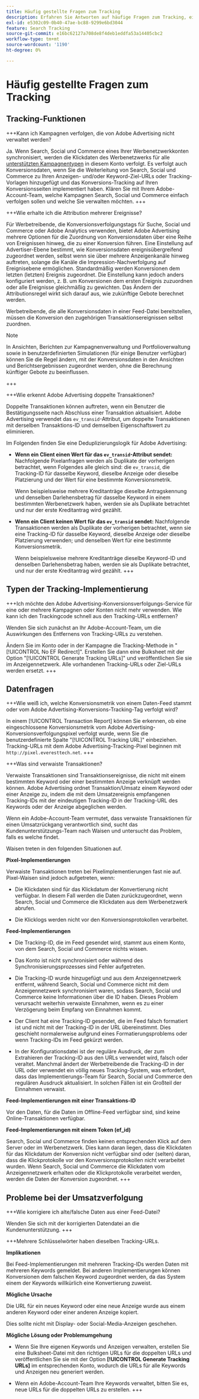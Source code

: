 ```yaml
---
title: Häufig gestellte Fragen zum Tracking
description: Erfahren Sie Antworten auf häufige Fragen zum Tracking, einschließlich der Fehlerbehebung.
exl-id: e5302c09-0b40-47ae-bc88-9299e6bd3044
feature: Search Tracking
source-git-commit: e16bc62127a708de8f4deb1eddfa53a14405cbc2
workflow-type: tm+mt
source-wordcount: '1190'
ht-degree: 0%

---
```


# Häufig gestellte Fragen zum Tracking

## Tracking-Funktionen

+++Kann ich Kampagnen verfolgen, die von Adobe Advertising nicht verwaltet werden?

Ja. Wenn Search, Social und Commerce eines Ihrer Werbenetzwerkkonten synchronisiert, werden die Klickdaten des Werbenetzwerks für alle [unterstützten Kampagnentypen](/help/search-social-commerce/introduction/supported-inventory.md) in diesem Konto verfolgt. Es verfolgt auch Konversionsdaten, wenn Sie die Weiterleitung von Search, Social und Commerce zu Ihren Anzeigen- und/oder Keyword-Ziel-URLs oder Tracking-Vorlagen hinzugefügt und das Konversions-Tracking auf Ihren Konversionsseiten implementiert haben. Klären Sie mit Ihrem Adobe-Account-Team, welche Kampagnen Search, Social und Commerce einfach verfolgen sollen und welche Sie verwalten möchten.
+++

+++Wie erhalte ich die Attribution mehrerer Ereignisse?

Für Werbetreibende, die Konversionsverfolgungstags für Suche, Social und Commerce oder Adobe Analytics verwenden, bietet Adobe Advertising mehrere Optionen für die Zuordnung von Konversionsdaten über eine Reihe von Ereignissen hinweg, die zu einer Konversion führen. Eine Einstellung auf Advertiser-Ebene bestimmt, wie Konversionsdaten ereignisübergreifend zugeordnet werden, selbst wenn sie über mehrere Anzeigenkanäle hinweg auftreten, solange die Kanäle die Impression-Nachverfolgung auf Ereignisebene ermöglichen. Standardmäßig werden Konversionen dem letzten (letzten) Ereignis zugeordnet. Die Einstellung kann jedoch anders konfiguriert werden, z. B. um Konversionen dem ersten Ereignis zuzuordnen oder alle Ereignisse gleichmäßig zu gewichten. Das Ändern der Attributionsregel wirkt sich darauf aus, wie zukünftige Gebote berechnet werden.

Werbetreibende, die alle Konversionsdaten in einer Feed-Datei bereitstellen, müssen die Konversion den zugehörigen Transaktionsereignissen selbst zuordnen.

>[!NOTE]
>
>In Ansichten, Berichten zur Kampagnenverwaltung und Portfolioverwaltung sowie in benutzerdefinierten Simulationen (für einige Benutzer verfügbar) können Sie die Regel ändern, mit der Konversionsdaten in den Ansichten und Berichtsergebnissen zugeordnet werden, ohne die Berechnung künftiger Gebote zu beeinflussen.

+++

+++Wie erkennt Adobe Advertising doppelte Transaktionen?

Doppelte Transaktionen können auftreten, wenn ein Benutzer die Bestätigungsseite nach Abschluss einer Transaktion aktualisiert. Adobe Advertising verwendet das `ev_transid`-Attribut, um doppelte Transaktionen mit derselben Transaktions-ID und demselben Eigenschaftswert zu eliminieren.

Im Folgenden finden Sie eine Deduplizierungslogik für Adobe Advertising:

* **Wenn ein Client einen Wert für das `ev_transid`-Attribut sendet:** Nachfolgende Pixelanfragen werden als Duplikate der vorherigen betrachtet, wenn Folgendes alle gleich sind: die `ev_transid`, die Tracking-ID für dasselbe Keyword, dieselbe Anzeige oder dieselbe Platzierung und der Wert für eine bestimmte Konversionsmetrik.

  Wenn beispielsweise mehrere Kreditanträge dieselbe Antragskennung und denselben Darlehensbetrag für dasselbe Keyword in einem bestimmten Werbenetzwerk haben, werden sie als Duplikate betrachtet und nur der erste Kreditantrag wird gezählt.

* **Wenn ein Client keinen Wert für das `ev_transid` sendet:** Nachfolgende Transaktionen werden als Duplikate der vorherigen betrachtet, wenn sie eine Tracking-ID für dasselbe Keyword, dieselbe Anzeige oder dieselbe Platzierung verwenden; und denselben Wert für eine bestimmte Konversionsmetrik.

  Wenn beispielsweise mehrere Kreditanträge dieselbe Keyword-ID und denselben Darlehensbetrag haben, werden sie als Duplikate betrachtet, und nur der erste Kreditantrag wird gezählt.
+++

## Typen der Tracking-Implementierung

+++Ich möchte den Adobe Advertising-Konversionsverfolgungs-Service für eine oder mehrere Kampagnen oder Konten nicht mehr verwenden. Wie kann ich den Trackingcode schnell aus den Tracking-URLs entfernen?

Wenden Sie sich zunächst an Ihr Adobe-Account-Team, um die Auswirkungen des Entfernens von Tracking-URLs zu verstehen.

Ändern Sie im Konto oder in der Kampagne die Tracking-Methode in &quot;[!UICONTROL No EF Redirect]&quot;. Erstellen Sie dann eine Bulksheet mit der Option &quot;[!UICONTROL Generate Tracking URLs]&quot; und veröffentlichen Sie sie im Anzeigennetzwerk. Alle vorhandenen Tracking-URLs oder Ziel-URLs werden ersetzt.
+++

## Datenfragen

+++Wie weiß ich, welche Konversionsmetrik von einem Daten-Feed stammt oder vom Adobe Advertising-Konversions-Tracking-Tag verfolgt wird?

In einem [!UICONTROL Transaction Report] können Sie erkennen, ob eine eingeschlossene Konversionsmetrik vom Adobe Advertising-Konversionsverfolgungspixel verfolgt wurde, wenn Sie die benutzerdefinierte Spalte &quot;[!UICONTROL Tracking URL]&quot; einbeziehen. Tracking-URLs mit dem Adobe Advertising-Tracking-Pixel beginnen mit `http://pixel.everesttech.net`.
+++

+++Was sind verwaiste Transaktionen?

Verwaiste Transaktionen sind Transaktionsereignisse, die nicht mit einem bestimmten Keyword oder einer bestimmten Anzeige verknüpft werden können. Adobe Advertising ordnet Transaktion/Umsatz einem Keyword oder einer Anzeige zu, indem die mit dem Umsatzereignis empfangenen Tracking-IDs mit der eindeutigen Tracking-ID in der Tracking-URL des Keywords oder der Anzeige abgeglichen werden.

Wenn ein Adobe-Account-Team vermutet, dass verwaiste Transaktionen für einen Umsatzrückgang verantwortlich sind, sucht das Kundenunterstützungs-Team nach Waisen und untersucht das Problem, falls es welche findet.

Waisen treten in den folgenden Situationen auf.

**Pixel-Implementierungen**

Verwaiste Transaktionen treten bei Pixelimplementierungen fast nie auf. Pixel-Waisen sind jedoch aufgetreten, wenn:

* Die Klickdaten sind für das Klickdatum der Konvertierung nicht verfügbar. In diesem Fall werden die Daten zurückzugeordnet, wenn Search, Social und Commerce die Klickdaten aus dem Werbenetzwerk abrufen.

* Die Klicklogs werden nicht vor den Konversionsprotokollen verarbeitet.

**Feed-Implementierungen**

* Die Tracking-ID, die im Feed gesendet wird, stammt aus einem Konto, von dem Search, Social und Commerce nichts wissen.

* Das Konto ist nicht synchronisiert oder während des Synchronisierungsprozesses sind Fehler aufgetreten.

* Die Tracking-ID wurde hinzugefügt und aus dem Anzeigennetzwerk entfernt, während Search, Social und Commerce nicht mit dem Anzeigennetzwerk synchronisiert waren, sodass Search, Social und Commerce keine Informationen über die ID haben. Dieses Problem verursacht weiterhin verwaiste Einnahmen, wenn es zu einer Verzögerung beim Empfang von Einnahmen kommt.

* Der Client hat eine Tracking-ID gesendet, die im Feed falsch formatiert ist und nicht mit der Tracking-ID in der URL übereinstimmt. Dies geschieht normalerweise aufgrund eines Formatierungsproblems oder wenn Tracking-IDs im Feed gekürzt werden.

* In der Konfigurationsdatei ist der reguläre Ausdruck, der zum Extrahieren der Tracking-ID aus den URLs verwendet wird, falsch oder veraltet. Manchmal ändert der Werbetreibende die Tracking-ID in der URL oder verwendet ein völlig neues Tracking-System, was erfordert, dass das Implementierungs-Team für Search, Social und Commerce den regulären Ausdruck aktualisiert. In solchen Fällen ist ein Großteil der Einnahmen verwaist.

**Feed-Implementierungen mit einer Transaktions-ID**

Vor den Daten, für die Daten im Offline-Feed verfügbar sind, sind keine Online-Transaktionen verfügbar.

**Feed-Implementierungen mit einem Token (ef_id)**

Search, Social und Commerce finden keinen entsprechenden Klick auf dem Server oder im Werbenetzwerk. Dies kann daran liegen, dass die Klickdaten für das Klickdatum der Konversion nicht verfügbar sind oder (selten) daran, dass die Klickprotokolle vor den Konversionsprotokollen nicht verarbeitet wurden. Wenn Search, Social und Commerce die Klickdaten vom Anzeigennetzwerk erhalten oder die Klickprotokolle verarbeitet werden, werden die Daten der Konversion zugeordnet.
+++

## Probleme bei der Umsatzverfolgung

+++Wie korrigiere ich alte/falsche Daten aus einer Feed-Datei?

Wenden Sie sich mit der korrigierten Datendatei an die Kundenunterstützung.
+++

+++Mehrere Schlüsselwörter haben dieselben Tracking-URLs.

**Implikationen**

Bei Feed-Implementierungen mit mehreren Tracking-IDs werden Daten mit mehreren Keywords gemeldet. Bei anderen Implementierungen können Konversionen dem falschen Keyword zugeordnet werden, da das System einem der Keywords willkürlich eine Konvertierung zuweist.

**Mögliche Ursache**

Die URL für ein neues Keyword oder eine neue Anzeige wurde aus einem anderen Keyword oder einer anderen Anzeige kopiert.

Dies sollte nicht mit Display- oder Social-Media-Anzeigen geschehen.

**Mögliche Lösung oder Problemumgehung**

* Wenn Sie Ihre eigenen Keywords und Anzeigen verwalten, erstellen Sie eine Bulksheet-Datei mit den richtigen URLs für die doppelten URLs und veröffentlichen Sie sie mit der Option **[!UICONTROL Generate Tracking URLs]** im entsprechenden Konto, wodurch die URLs für alle Keywords und Anzeigen neu generiert werden.

* Wenn ein Adobe-Account-Team Ihre Keywords verwaltet, bitten Sie es, neue URLs für die doppelten URLs zu erstellen.
+++
